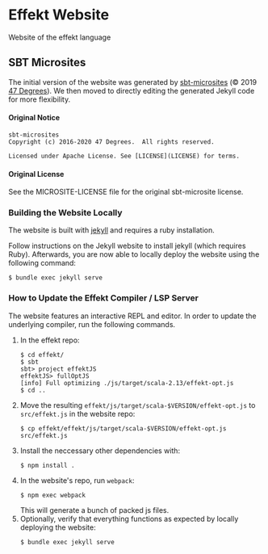 # Effekt Website

Website of the effekt language

## SBT Microsites

The initial version of the website was generated by [sbt-microsites](https://47degrees.github.io/sbt-microsites/) (© 2019 [47 Degrees](./MICROSITE-LICENSE)). We then moved to directly editing the generated Jekyll code for more flexibility.

#### Original Notice

```
sbt-microsites
Copyright (c) 2016-2020 47 Degrees.  All rights reserved.

Licensed under Apache License. See [LICENSE](LICENSE) for terms.
```

#### Original License

See the MICROSITE-LICENSE file for the original sbt-microsite license.


### Building the Website Locally

The website is built with [jekyll](https://jekyllrb.com/) and requires a ruby installation.

Follow instructions on the Jekyll website to install jekyll (which requires Ruby). Afterwards, you are now able to locally deploy the website using the following command:

```
$ bundle exec jekyll serve
```

### How to Update the Effekt Compiler / LSP Server

The website features an interactive REPL and editor. In order to update the
underlying compiler, run the following commands.

1. In the effekt repo:
    ```
    $ cd effekt/
    $ sbt
    sbt> project effektJS
    effektJS> fullOptJS
    [info] Full optimizing ./js/target/scala-2.13/effekt-opt.js
    $ cd ..
    ```
2. Move the resulting `effekt/js/target/scala-$VERSION/effekt-opt.js` to `src/effekt.js` in the website repo:
    ```
    $ cp effekt/effekt/js/target/scala-$VERSION/effekt-opt.js src/effekt.js
    ```
3. Install the neccessary other dependencies with:
    ```
    $ npm install .
    ```
4. In the website's repo, run `webpack`:
    ```
    $ npm exec webpack
    ```
    This will generate a bunch of packed js files.
1. Optionally, verify that everything functions as expected by locally deploying the website:
    ```
    $ bundle exec jekyll serve
    ```
